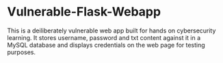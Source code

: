 # Vulnerable-Flask-Webapp
This is a deiliberately vulnerable web app built for hands on cybersecurity learning. It stores username, password and  txt content against it in a MySQL database and displays credentials on the web page for testing purposes.
